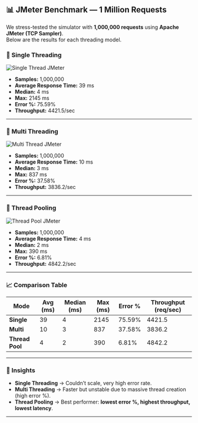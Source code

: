 ## 📊 JMeter Benchmark — 1 Million Requests

We stress-tested the simulator with **1,000,000 requests** using **Apache JMeter (TCP Sampler)**.  
Below are the results for each threading model.

### 🔹 Single Threading
![Single Thread JMeter]()

- **Samples:** 1,000,000  
- **Average Response Time:** 39 ms  
- **Median:** 4 ms  
- **Max:** 2145 ms  
- **Error %:** 75.59%  
- **Throughput:** 4421.5/sec  

---

### 🔹 Multi Threading
![Multi Thread JMeter](<img width="1527" height="817" alt="Screenshot 2025-08-15 175731" src="https://github.com/user-attachments/assets/80e2ba59-4008-4c32-8f62-9e66102b0952" />
)

- **Samples:** 1,000,000  
- **Average Response Time:** 10 ms  
- **Median:** 3 ms  
- **Max:** 837 ms  
- **Error %:** 37.58%  
- **Throughput:** 3836.2/sec  

---

### 🔹 Thread Pooling
![Thread Pool JMeter](docs/jmeter-pool.png)

- **Samples:** 1,000,000  
- **Average Response Time:** 4 ms  
- **Median:** 2 ms  
- **Max:** 390 ms  
- **Error %:** 6.81%  
- **Throughput:** 4842.2/sec  

---

### 📈 Comparison Table

| Mode            | Avg (ms) | Median (ms) | Max (ms) | Error % | Throughput (req/sec) |
|-----------------|----------|-------------|----------|---------|-----------------------|
| **Single**      | 39       | 4           | 2145     | 75.59%  | 4421.5                |
| **Multi**       | 10       | 3           | 837      | 37.58%  | 3836.2                |
| **Thread Pool** | 4        | 2           | 390      | 6.81%   | 4842.2                |

---

### 🔎 Insights
- **Single Threading** → Couldn’t scale, very high error rate.  
- **Multi Threading** → Faster but unstable due to massive thread creation (high error %).  
- **Thread Pooling** → Best performer: **lowest error %, highest throughput, lowest latency**.  

---

